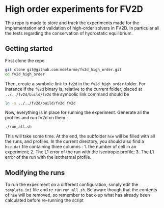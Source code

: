# High order experiments for FV2D

This repo is made to store and track the experiments made for the implementation and validation of high-order solvers in FV2D. In particular all the tests regarding the conservation of hydrostatic equilibrium.

## Getting started

First clone the repo

```bash
git clone git@github.com:mdelorme/fv2d_high_order.git
cd fv2d_high_order
```

Then, create a symbolic link to `fv2d` in the `fv2d_high_order` folder. For instance if the `fv2d` binary is, relative to the current folder, placed at `../../fv2d/build/fv2d` the symbolic link command should be

```bash
ln -s ../../fv2d/build/fv2d fv2d
```

Now, everything is in place for running the experiment. Generate all the profiles and run fv2d on them :
```bash
./run_all.sh
```

This will take some time. At the end, the subfolder `hse` will be filled with all the runs, and profiles. In the current directory, you should also find a `hse.dat` file containing three columns : 1. the number of cell in an experiment; 2. The L1 error of the run with the isentropic profile; 3. The L1 error of the run with the isothermal profile.

## Modifying the runs

To run the experiment on a different configuration, simply edit the `template.ini` file and re-run `run_all.sh`. Be aware though that the contents of `hse` will be removed, so remember to back-up what has already been calculated before re-running the script


